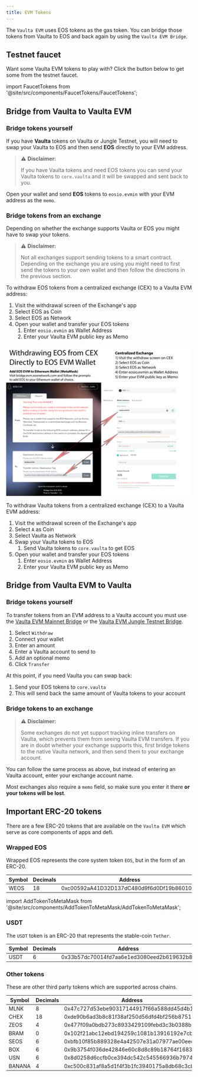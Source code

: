 ```yaml
---
title: EVM Tokens
---
```


The `Vaulta EVM` uses EOS tokens as the gas token. 
You can bridge those tokens from Vaulta to EOS and back again by using the `Vaulta EVM Bridge`.

## Testnet faucet

Want some Vaulta EVM tokens to play with? Click the button below to get some from the testnet faucet.

<!-- translation-ignore -->

import FaucetTokens from '@site/src/components/FaucetTokens/FaucetTokens';

<FaucetTokens />

<!-- end-translation-ignore -->

## Bridge from Vaulta to Vaulta EVM

### Bridge tokens yourself

If you have **Vaulta** tokens on Vaulta or Jungle Testnet, you will need to swap your Vaulta to EOS and then send 
**EOS** directly to your EVM address.

> ⚠ **Disclaimer:**
> 
> If you have Vaulta tokens and need EOS tokens you can send your Vaulta tokens to `core.vaulta` and it will be swapped and sent back to you.

Open your wallet and send **EOS** tokens to `eosio.evmin` with your EVM address as the `memo`.

### Bridge tokens from an exchange

Depending on whether the exchange supports Vaulta or EOS you might have to swap your tokens. 

> ⚠ **Disclaimer:**
>
> Not all exchanges support sending tokens to a smart contract. Depending on the exchange you are using you might need
> to first send the tokens to your own wallet and then follow the directions in the previous section.

To withdraw EOS tokens from a centralized exchange (CEX) to a Vaulta EVM address:

1. Visit the withdrawal screen of the Exchange's app
2. Select EOS as Coin
3. Select EOS as Network
4. Open your wallet and transfer your EOS tokens
   1. Enter `eosio.evmin` as Wallet Address 
   2. Enter your Vaulta EVM public key as Memo

![Vaulta EVM Token Flow](/images/EOS-EVM_withdraw_from_CEX_to_wallet.png)

To withdraw Vaulta tokens from a centralized exchange (CEX) to a Vaulta EVM address:
1. Visit the withdrawal screen of the Exchange's app
2. Select `A` as Coin
3. Select Vaulta as Network
4. Swap your Vaulta tokens to EOS
   1. Send Vaulta tokens to `core.vaulta` to get EOS
5. Open your wallet and transfer your EOS tokens
   1. Enter `eosio.evmin` as Wallet Address 
   2. Enter your Vaulta EVM public key as Memo



## Bridge from Vaulta EVM to Vaulta

### Bridge tokens yourself

To transfer tokens from an EVM address to a Vaulta account you must use the [Vaulta EVM Mainnet Bridge](https://bridge.evm.eosnetwork.com/)
or the [Vaulta EVM Jungle Testnet Bridge](https://bridge.testnet.evm.eosnetwork.com/).

1. Select `Withdraw`
2. Connect your wallet
3. Enter an amount
4. Enter a Vaulta account to send to
5. Add an optional memo
6. Click `Transfer`

At this point, if you need Vaulta you can swap back:
1. Send your EOS tokens to `core.vaulta`
2. This will send back the same amount of Vaulta tokens to your account

### Bridge tokens to an exchange

> ⚠ **Disclaimer:**
>
> Some exchanges do not yet support tracking inline transfers on Vaulta, which prevents them from seeing Vaulta EVM transfers.
> If you are in doubt whether your exchange supports this, first bridge tokens to the native Vaulta network, and then send them to your exchange account.

You can follow the same process as above, but instead of entering an Vaulta account, enter your exchange account name.

Most exchanges also require a `memo` field, so make sure you enter it there **or your tokens will be lost**.








## Important ERC-20 tokens

There are a few ERC-20 tokens that are available on the `Vaulta EVM` which serve as core components of apps and defi.

### Wrapped EOS

Wrapped EOS represents the core system token `EOS`, but in the form of an ERC-20.


| Symbol    | Decimals | Address                                                                |
|-----------|----------|------------------------------------------------------------------------|
| WEOS | 18       | 0xc00592aA41D32D137dC480d9f6d0Df19b860104F |


<!-- translation-ignore -->

import AddTokenToMetaMask from '@site/src/components/AddTokenToMetaMask/AddTokenToMetaMask';

<AddTokenToMetaMask address="0xc00592aA41D32D137dC480d9f6d0Df19b860104F" symbol="WEOS" decimals="18" />

<!-- end-translation-ignore -->

### USDT

The `USDT` token is an ERC-20 that represents the stable-coin `Tether`.


| Symbol    | Decimals | Address                                                                |
|-----------|----------|------------------------------------------------------------------------|
| USDT | 6        | 0x33b57dc70014fd7aa6e1ed3080eed2b619632b8e |


<!-- translation-ignore -->

<AddTokenToMetaMask address="0x33b57dc70014fd7aa6e1ed3080eed2b619632b8e" symbol="USDT" decimals="6" />

<!-- end-translation-ignore -->

### Other tokens

These are other third party tokens which are supported across chains.


| Symbol | Decimals | Address                                                                |
|--------|----------|------------------------------------------------------------------------|
| MLNK    | 8        | 0x47c727d53ebe90317144917f66a588dd45d4b114 |
| CHEX    | 18        | 0xde90b6ad3b8c81f38af250d56dfd4bf256b87512 |
| ZEOS    | 4        | 0x477f09a0bdb273c8933429109febd3c3b0388b8a |
| BRAM    | 0        | 0x102f21abc12ebd194259c1081b13916192e7cbe5 |
| SEOS   | 6        | 0xbfb10f85b889328e4a42507e31a07977ae00eec6 |
| BOX    | 6        | 0x9b3754f036de42846e60c8d8c89b18764f168367 |
| USN    | 6        | 0x8d0258d6ccfb0ce394dc542c545566936b7974f9 |
| BANANA    | 4        | 0xc500c831af8a5d1f4f3b1fc3940175a8db68c3cb |


<!-- translation-ignore -->

<AddTokenToMetaMask address="0x47c727d53ebe90317144917f66a588dd45d4b114" symbol="MLNK" decimals="8" />
<AddTokenToMetaMask address="0xde90b6ad3b8c81f38af250d56dfd4bf256b87512" symbol="CHEX" decimals="18" />
<AddTokenToMetaMask address="0x477f09a0bdb273c8933429109febd3c3b0388b8a" symbol="ZEOS" decimals="4" />
<AddTokenToMetaMask address="0x102f21abc12ebd194259c1081b13916192e7cbe5" symbol="BRAM" decimals="0" />
<AddTokenToMetaMask address="0xbfb10f85b889328e4a42507e31a07977ae00eec6" symbol="SEOS" decimals="6" />
<AddTokenToMetaMask address="0x9b3754f036de42846e60c8d8c89b18764f168367" symbol="BOX" decimals="6" />
<AddTokenToMetaMask address="0x8d0258d6ccfb0ce394dc542c545566936b7974f9" symbol="USN" decimals="6" />
<AddTokenToMetaMask address="0xc500c831af8a5d1f4f3b1fc3940175a8db68c3cb" symbol="BANANA" decimals="4" />

<!-- end-translation-ignore -->
